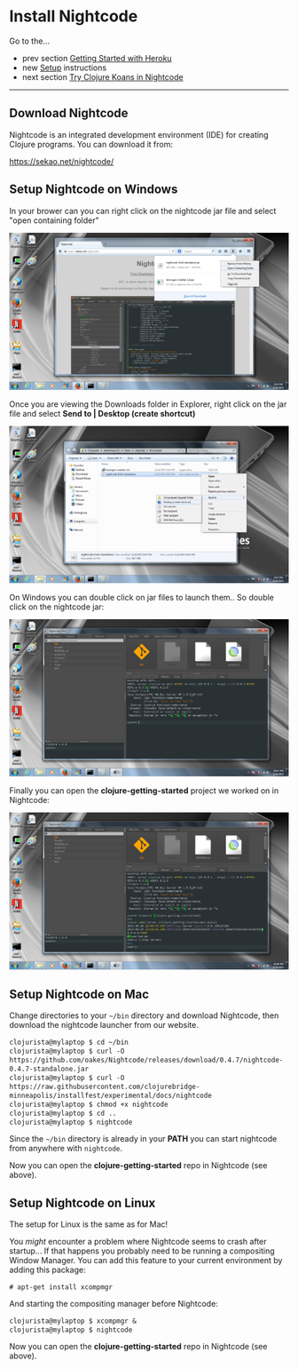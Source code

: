 # Install Nightcode

Go to the...
* prev section [Getting Started with Heroku](setup_new_heroku2.md)
* new [Setup](setup_new.md) instructions
* next section [Try Clojure Koans in Nightcode](setup_new_koans.md)

--------------

## Download Nightcode

Nightcode is an integrated development environment (IDE) for
creating Clojure programs. You can download it from:

https://sekao.net/nightcode/

## Setup Nightcode on Windows

In your brower can you can right click on the nightcode jar file
and select "open containing folder"

![Open containing folder](img/new/nc2.png)

Once you are viewing the Downloads folder in Explorer, right
click on the jar file and select **Send to | Desktop (create shortcut)**

![Create Shortcut](img/new/nc3.png)

On Windows you can double click on jar files to launch them..
So double click on the nightcode jar:

![Launch nightcode](img/new/nc4.png)

Finally you can open the **clojure-getting-started** project we worked on
in Nightcode:

![Open clojure-getting-started](img/new/nc5.png)

## Setup Nightcode on Mac

Change directories to your `~/bin` directory and download Nightcode,
then download the nightcode launcher from our website.

````
clojurista@mylaptop $ cd ~/bin
clojurista@mylaptop $ curl -O https://github.com/oakes/Nightcode/releases/download/0.4.7/nightcode-0.4.7-standalone.jar
clojurista@mylaptop $ curl -O https://raw.githubusercontent.com/clojurebridge-minneapolis/installfest/experimental/docs/nightcode
clojurista@mylaptop $ chmod +x nightcode
clojurista@mylaptop $ cd ..
clojurista@mylaptop $ nightcode
````

Since the `~/bin` directory is already in your **PATH** you can
start nightcode from anywhere with `nightcode`.

Now you can open the **clojure-getting-started** repo in Nightcode (see above).


## Setup Nightcode on Linux

The setup for Linux is the same as for Mac!

You _might_ encounter a problem where Nightcode seems to
crash after startup... If that happens you probably need
to be running a compositing Window Manager. You can add this
feature to your current environment by adding this package:

````
# apt-get install xcompmgr
````

And starting the compositing manager before Nightcode:

````
clojurista@mylaptop $ xcompmgr &
clojurista@mylaptop $ nightcode
````

Now you can open the **clojure-getting-started** repo in Nightcode (see above).
